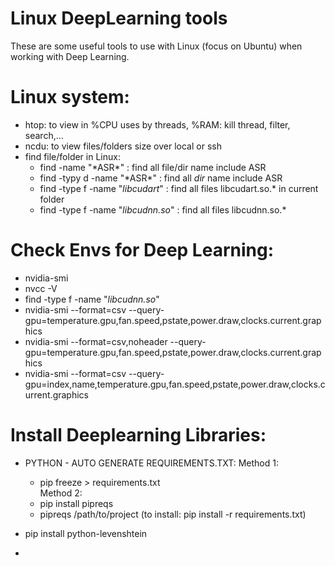 # Linux DeepLearning tools
These are some useful tools to use with Linux (focus on Ubuntu) when working with Deep Learning.

# Linux system:
  - htop: to view in %CPU uses by threads, %RAM: kill thread, filter, search,...
  - ncdu: to view files/folders size over local or ssh
  - find file/folder in Linux:
    - find -name "\*ASR\*" : find all file/dir name include ASR
    - find -typy d -name "\*ASR\*" : find all *dir* name include ASR
    - find -type f -name "*libcudart*"   : find all files libcudart.so.* in current folder
    - find -type f -name "*libcudnn.so*"   : find all files libcudnn.so.*

# Check Envs for Deep Learning:
  - nvidia-smi
  - nvcc -V
  - find -type f -name "*libcudnn.so*"
  - nvidia-smi --format=csv --query-gpu=temperature.gpu,fan.speed,pstate,power.draw,clocks.current.graphics
  - nvidia-smi --format=csv,noheader --query-gpu=temperature.gpu,fan.speed,pstate,power.draw,clocks.current.graphics
  - nvidia-smi --format=csv --query-gpu=index,name,temperature.gpu,fan.speed,pstate,power.draw,clocks.current.graphics

  # Install Deeplearning Libraries:
  - PYTHON - AUTO GENERATE REQUIREMENTS.TXT:
    Method 1:
      - pip freeze > requirements.txt   
    Method 2:
      - pip install pipreqs
      - pipreqs /path/to/project
    (to install: pip install -r requirements.txt)
      
  - pip install python-levenshtein
  - 
  
  
